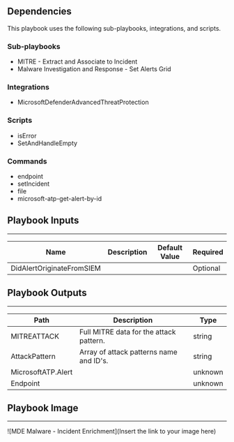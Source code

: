 

## Dependencies
This playbook uses the following sub-playbooks, integrations, and scripts.

### Sub-playbooks
* MITRE - Extract and Associate to Incident
* Malware Investigation and Response - Set Alerts Grid

### Integrations
* MicrosoftDefenderAdvancedThreatProtection

### Scripts
* isError
* SetAndHandleEmpty

### Commands
* endpoint
* setIncident
* file
* microsoft-atp-get-alert-by-id

## Playbook Inputs
---

| **Name** | **Description** | **Default Value** | **Required** |
| --- | --- | --- | --- |
| DidAlertOriginateFromSIEM |  |  | Optional |

## Playbook Outputs
---

| **Path** | **Description** | **Type** |
| --- | --- | --- |
| MITREATTACK | Full MITRE data for the attack pattern. | string |
| AttackPattern | Array of attack patterns name and ID's. | string |
| MicrosoftATP.Alert |  | unknown |
| Endpoint |  | unknown |

## Playbook Image
---
![MDE Malware - Incident Enrichment](Insert the link to your image here)